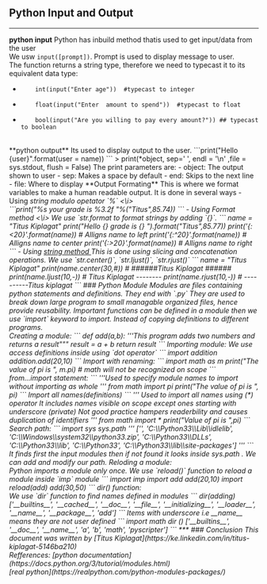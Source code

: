 ## Python Input and Output
***
 **python input**
Python has inbuild method thatis used to get input/data from the user <br/> We usw `input([prompt])`. Prompt is used to display message to user. <br/>
The function returns a string type, therefore we need to typecast it to its equivalent data type:<br/>
-	```
		int(input("Enter age"))  #typecast to integer
	```
-	```
		float(input("Enter  amount to spend"))  #typecast to float
	```
-	```
		bool(input("Are you willing to pay every amount?")) ## typecast to boolean 
	```
<br/>
**python output**
Its used to display output to the user. ```print("Hello {user}".format(user = name)) ```
> print(*object, sep=' ', endl = '\n' ,file = sys.stdout, flush = False)
The print parameters are:
-				object: The output shown to user
-				sep: Makes a space by default
-				end: Skips to the next line
-				file: Where to display
**Output Formating**
This is where we format variables to make a human readable output. It is done in several ways
-		Using <i>string modulo opetator `%` <\i> <br/>
	```print("%s your grade is %3.2f "%("Titus",85.74)) ```
-		Using  <i> Format method <\i>
We use `str.format to format strings by adding `{}`.
	```
		name = "Titus Kiplagat"
		print("Hello {} grade is {} ").format("Titus",85.77))
		print('{:<20}'.format(name))	 	# Alligns name to left
		print('{:^20}'.format(name))		# Alligns name to center
		print('{:>20}'.format(name))	 	# Alligns name to right
	```
-	Using <u> string method </u>
This is done using slicing and concatenation operations.
We use `str.center()`, `str.ljust()`, `str.rjust()`
	```
		name = "Titus Kiplagat"
		print(name.center(30,#))	# ######Titus Kiplagat ######
		print(name.ljust(10,-))		# Titus Kiplagat --------
		print(name.rjust(10,-))		# ----------Titus kiplagat
	```
###		Python Module
Modules are files containing python statements and definitions. They end with `.py`
They are used to break down large program to small managable organized files, hence provide reusability.
Important functions can be defined in a module then we use `import` keyword to import. Instead of copying definitions to different programs.<br/>
Creating a module:
	```
		def add(a,b):
			'''This program adds two numbers 
			and returns a result"""
			result = a + b
			return result
	```
Importing module:
We use access definitions inside using  `dot operator`
	```
		import addition
		addition.add(20,10)
	```
Import with renaming:
	```
	   import math as m
	   print("The value of pi is  ", m.pi)		#  math will not be recognized on scope
	```
from...import statement:
	```
	   '''Used to specify module names to import without importing as whole
	   '''
	     from math import pi
	     print("The value of pi is ", pi)
	```
Import all names(definitions)
	```
	   ''' Used to import all names using (*) operator
	     It includes names visible on scope except
	     ones starting with underscore (private)
	     Not good practice hampers readerbility and causes duplication of identifiers
	   '''
	   from math import  *
	   print("Value of pi is ",pi)
	```
Search path:
	```
	   import sys
	    sys.path
	     '''
	     ['',
	     'C:\\Python33\\Lib\\idlelib',
	     'C:\\Windows\\system32\\python33.zip',
	     'C:\\Python33\\DLLs',
	     'C:\\Python33\\lib',
	     'C:\\Python33',
	     'C:\\Python33\\lib\\site-packages']
	     '''
	```
It finds first  the input modules then if not found it looks inside sys.path . We can add and modify our path.
Reloding a module:<br/>
Python imports a module only once. We use `reload()` function to reload a module inside `imp` module
	```
	   import imp
	   import add
	   add(20,10)
	   import reload(add)
	   add(30,50)
	```
dir() function:<br/>
We use `dir` function to find names defined in  modules
	```
		dir(adding)
		['__builtins__',
		'__cached__',
		'__doc__',
		'__file__',
		'__initializing__',
		'__loader__',
		'__name__',
		'__package__',
		'add']
	```
	  Items with underscore i.e  __name__ means they are not user defined
	```
	   import math
	   dir ()
	   ['__builtins__', '__doc__', '__name__', 'a', 'b', 'math', 'pyscripter']
	```
***
### Conclusion
This document was written by [Titus Kiplagat](https://ke.linkedin.com/in/titus-kiplagat-5146ba210) <br/>
Refferences:
[python documentation](https://docs.python.org/3/tutorial/modules.html)<br/>
[real python](https://realpython.com/python-modules-packages/)
